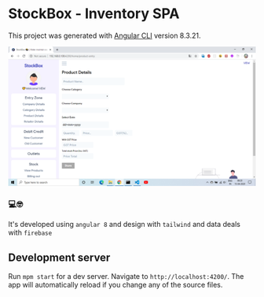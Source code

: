# StockBox - Inventory SPA

This project was generated with [Angular CLI](https://github.com/angular/angular-cli) version 8.3.21.


![image](screen.png)

### 💻🤓
It's developed using `angular 8` and design with `tailwind`
and data deals with `firebase`

## Development server

Run `mpm start` for a dev server. Navigate to `http://localhost:4200/`. The app will automatically reload if you change any of the source files.

